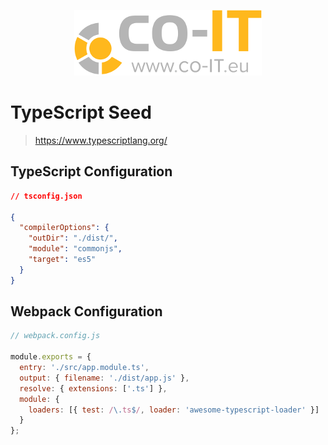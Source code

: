 <p align="center">
  <a href="https://co-IT.eu" target="blank"><img src="./assets/logo.png" alt="www.co-IT.eu" width="300"></a>
</p>

# TypeScript Seed

> https://www.typescriptlang.org/

## TypeScript Configuration

```json
// tsconfig.json

{
  "compilerOptions": {
    "outDir": "./dist/",
    "module": "commonjs",
    "target": "es5"
  }
}
```

## Webpack Configuration

```js
// webpack.config.js

module.exports = {
  entry: './src/app.module.ts',
  output: { filename: './dist/app.js' },
  resolve: { extensions: ['.ts'] },
  module: {
    loaders: [{ test: /\.ts$/, loader: 'awesome-typescript-loader' }]
  }
};
```
